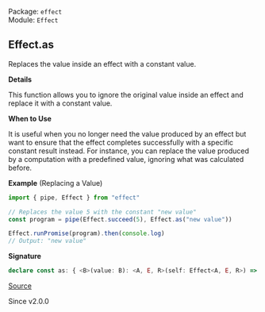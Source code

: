Package: `effect`<br />
Module: `Effect`<br />

## Effect.as

Replaces the value inside an effect with a constant value.

**Details**

This function allows you to ignore the original value inside an effect and
replace it with a constant value.

**When to Use**

It is useful when you no longer need the value produced by an effect but want
to ensure that the effect completes successfully with a specific constant
result instead. For instance, you can replace the value produced by a
computation with a predefined value, ignoring what was calculated before.

**Example** (Replacing a Value)

```ts
import { pipe, Effect } from "effect"

// Replaces the value 5 with the constant "new value"
const program = pipe(Effect.succeed(5), Effect.as("new value"))

Effect.runPromise(program).then(console.log)
// Output: "new value"
```

**Signature**

```ts
declare const as: { <B>(value: B): <A, E, R>(self: Effect<A, E, R>) => Effect<B, E, R>; <A, E, R, B>(self: Effect<A, E, R>, value: B): Effect<B, E, R>; }
```

[Source](https://github.com/Effect-TS/effect/tree/main/packages/effect/src/Effect.ts#L5020)

Since v2.0.0